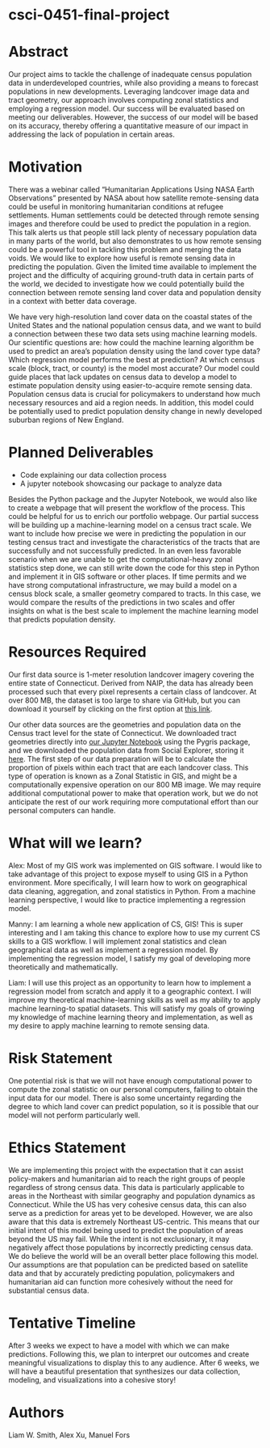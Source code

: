 # csci-0451-final-project

# Abstract
Our project aims to tackle the challenge of inadequate census population data in underdeveloped countries, while also providing a means to forecast populations in new developments. Leveraging landcover image data and tract geometry, our approach involves computing zonal statistics and employing a regression model. Our success will be evaluated based on meeting our deliverables. However, the success of our model will be based on its accuracy, thereby offering a quantitative measure of our impact in addressing the lack of population in certain areas.

# Motivation
There was a webinar called “Humanitarian Applications Using NASA Earth Observations” presented by NASA about how satellite remote-sensing data could be useful in monitoring humanitarian conditions at refugee settlements. Human settlements could be detected through remote sensing images and therefore could be used to predict the population in a region. This talk alerts us that people still lack plenty of necessary population data in many parts of the world, but also demonstrates to us how remote sensing could be a powerful tool in tackling this problem and merging the data voids. We would like to explore how useful is remote sensing data in predicting the population. Given the limited time available to implement the project and the difficulty of acquiring ground-truth data in certain parts of the world, we decided to investigate how we could potentially build the connection between remote sensing land cover data and population density in a context with better data coverage. 

We have very high-resolution land cover data on the coastal states of the United States and the national population census data, and we want to build a connection between these two data sets using machine learning models. Our scientific questions are: how could the machine learning algorithm be used to predict an area’s population density using the land cover type data? Which regression model performs the best at prediction? At which census scale (block, tract, or county) is the model most accurate? Our model could guide places that lack updates on census data to develop a model to estimate population density using easier-to-acquire remote sensing data. Population census data is crucial for policymakers to understand how much necessary resources and aid a region needs. In addition, this model could be potentially used to predict population density change in newly developed suburban regions of New England.


# Planned Deliverables
* Code explaining our data collection process
* A jupyter notebook showcasing our package to analyze data
  
Besides the Python package and the Jupyter Notebook, we would also like to create a webpage that will present the workflow of the process. This could be helpful for us to enrich our portfolio webpage. Our partial success will be building up a machine-learning model on a census tract scale. We want to include how precise we were in predicting the population in our testing census tract and investigate the characteristics of the tracts that are successfully and not successfully predicted. In an even less favorable scenario when we are unable to get the computational-heavy zonal statistics step done, we can still write down the code for this step in Python and implement it in GIS software or other places. If time permits and we have strong computational infrastructure, we may build a model on a census block scale, a smaller geometry compared to tracts. In this case, we would compare the results of the predictions in two scales and offer insights on what is the best scale to implement the machine learning model that predicts population density.  

# Resources Required
Our first data source is 1-meter resolution landcover imagery covering the entire state of Connecticut.
Derived from NAIP, the data has already been processed such that every pixel represents a certain class of landcover.
At over 800 MB, the dataset is too large to share via GitHub, but you can download it yourself by clicking on the first option at [this link](https://coastalimagery.blob.core.windows.net/ccap-landcover/CCAP_bulk_download/High_Resolution_Land_Cover/Phase_2_Expanded_Categories/Legacy_Land_Cover_pre_2024/CONUS/index.html).

Our other data sources are the geometries and population data on the Census tract level for the state of Connecticut.
We downloaded tract geometries directly into [our Jupyter Notebook](code/final_project.ipynb) using the Pygris package, and we downloaded the population data from Social Explorer, storing it [here](data/population.csv).
The first step of our data preparation will be to calculate the proportion of pixels within each tract that are each landcover class.
This type of operation is known as a Zonal Statistic in GIS, and might be a computationally expensive operation on our 800 MB image.
We may require additional computational power to make that operation work, but we do not anticipate the rest of our work requiring more computational effort than our personal computers can handle.


# What will we learn?
Alex: Most of my GIS work was implemented on GIS software. I would like to take advantage of this project to expose myself to using GIS in a Python environment. More specifically, I will learn how to work on geographical data cleaning, aggregation, and zonal statistics in Python. From a machine learning perspective, I would like to practice implementing a regression model. 

Manny: I am learning a whole new application of CS, GIS! This is super interesting and I am taking this chance to explore how to use my current CS skills to a GIS workflow. I will implement zonal statistics and clean geographical data as well as implement a regression model. By implementing the regression model, I satisfy my goal of developing more theoretically and mathematically. 

Liam: I will use this project as an opportunity to learn how to implement a regression model from scratch and apply it to a geographic context. I will improve my theoretical machine-learning skills as well as my ability to apply machine learning-to spatial datasets. This will satisfy my goals of growing my knowledge of machine learning theory and implementation, as well as my desire to apply machine learning to remote sensing data.

# Risk Statement
One potential risk is that we will not have enough computational power to compute the zonal statistic on our personal computers, failing to obtain the input data for our model.
There is also some uncertainty regarding the degree to which land cover can predict population, so it is possible that our model will not perform particularly well.

# Ethics Statement
We are implementing this project with the expectation that it can assist policy-makers and humanitarian aid to reach the right groups of people regardless of strong census data. This data is particularly applicable to areas in the Northeast with similar geography and population dynamics as Connecticut. While the US has very cohesive census data, this can also serve as a prediction for areas yet to be developed. However, we are also aware that this data is extremely Northeast US-centric. This means that our initial intent of this model being used to predict the population of areas beyond the US may fail. While the intent is not exclusionary, it may negatively affect those populations by incorrectly predicting census data. 
We do believe the world will be an overall better place following this model. Our assumptions are that population can be predicted based on satellite data and that by accurately predicting population, policymakers and humanitarian aid can function more cohesively without the need for substantial census data.

# Tentative Timeline
After 3 weeks we expect to have a model with which we can make predictions. Following this, we plan to interpret our outcomes and create meaningful visualizations to display this to any audience. After 6 weeks, we will have a beautiful presentation that synthesizes our data collection, modeling, and visualizations into a cohesive story!

# Authors 
Liam W. Smith, Alex Xu, Manuel Fors

